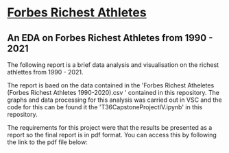 # <u>Forbes Richest Athletes</u>

## An EDA on Forbes Richest Athletes from 1990 - 2021

The following report is a brief data analysis and visualisation on the richest athlettes from 1990 - 2021.

The report is baed on the data contained in the 'Forbes Richest Atheletes (Forbes Richest Athletes 1990-2020).csv ' contained in this repository. The graphs and data processing for this analysis was carried out in VSC and the code for this can be found it the 'T36CapstoneProjectIV.ipynb' in this repository.

The requirements for this project were that the results be presented as a report so the final report is in pdf format.  You can access this by following the link to the pdf file below:





